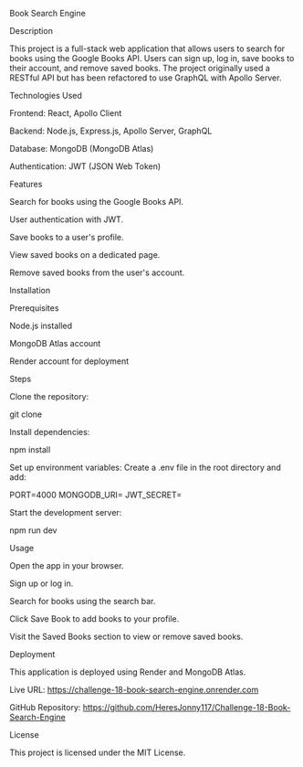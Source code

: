 Book Search Engine

Description

This project is a full-stack web application that allows users to search for books using the Google Books API. Users can sign up, log in, save books to their account, and remove saved books. The project originally used a RESTful API but has been refactored to use GraphQL with Apollo Server.

Technologies Used

Frontend: React, Apollo Client

Backend: Node.js, Express.js, Apollo Server, GraphQL

Database: MongoDB (MongoDB Atlas)

Authentication: JWT (JSON Web Token)

Features

Search for books using the Google Books API.

User authentication with JWT.

Save books to a user's profile.

View saved books on a dedicated page.

Remove saved books from the user's account.

Installation

Prerequisites

Node.js installed

MongoDB Atlas account

Render account for deployment

Steps

Clone the repository:

git clone <repository-url>

Install dependencies:

npm install

Set up environment variables:
Create a .env file in the root directory and add:

PORT=4000
MONGODB_URI=<your-mongodb-atlas-uri>
JWT_SECRET=<your-secret-key>

Start the development server:

npm run dev

Usage

Open the app in your browser.

Sign up or log in.

Search for books using the search bar.

Click Save Book to add books to your profile.

Visit the Saved Books section to view or remove saved books.

Deployment

This application is deployed using Render and MongoDB Atlas.

Live URL: https://challenge-18-book-search-engine.onrender.com

GitHub Repository: https://github.com/HeresJonny117/Challenge-18-Book-Search-Engine

License

This project is licensed under the MIT License.
